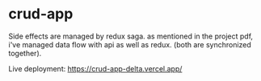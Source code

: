 # crud-app

Side effects are managed by redux saga.
as mentioned in the project pdf, i've managed data flow with api as well as redux. (both are synchronized together).

Live deployment: https://crud-app-delta.vercel.app/
